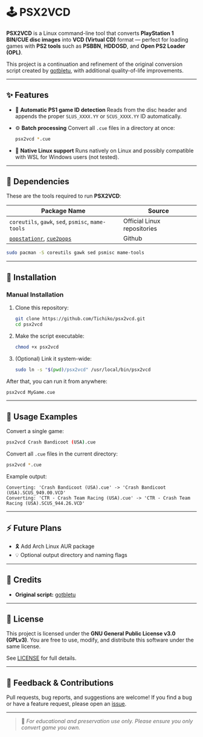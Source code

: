 # 🕹️ PSX2VCD

**PSX2VCD** is a Linux command-line tool that converts **PlayStation 1 BIN/CUE disc images** into **VCD (Virtual CD)** format — perfect for loading games with **PS2 tools** such as **PSBBN**, **HDDOSD**, and **Open PS2 Loader (OPL)**.

This project is a continuation and refinement of the original conversion script created by [gotbletu](https://github.com/gotbletu), with additional quality-of-life improvements.

---

## ✨ Features

* 🧠 **Automatic PS1 game ID detection**
  Reads from the disc header and appends the proper `SLUS_XXXX.YY` or `SCUS_XXXX.YY` ID automatically.

* ⚙️ **Batch processing**
  Convert all `.cue` files in a directory at once:

  ```bash
  psx2vcd *.cue
  ```

* 💾 **Native Linux support**
  Runs natively on Linux and possibly compatible with WSL for Windows users (not tested).

---

## 🧪 Dependencies

These are the tools required to run **PSX2VCD**:

| Package Name                                       | Source                                      |
| -------------------------------------------------- | ------------------------------------------- |
| `coreutils`, `gawk`, `sed`, `psmisc`, `mame-tools` | Official Linux repositories                 |
|  [`popstationr`](https://github.com/pseiler/popstationr), [`cue2pops`](https://github.com/makefu/cue2pops-linux)                          | Github                                     |


```bash
sudo pacman -S coreutils gawk sed psmisc mame-tools
```

---

## 🚀 Installation

### Manual Installation

1. Clone this repository:

   ```bash
   git clone https://github.com/Tichiko/psx2vcd.git
   cd psx2vcd
   ```

2. Make the script executable:

   ```bash
   chmod +x psx2vcd
   ```

3. (Optional) Link it system-wide:

   ```bash
   sudo ln -s "$(pwd)/psx2vcd" /usr/local/bin/psx2vcd
   ```

After that, you can run it from anywhere:

```bash
psx2vcd MyGame.cue
```

---

## 🥪 Usage Examples

Convert a single game:

```bash
psx2vcd Crash Bandicoot (USA).cue
```

Convert all `.cue` files in the current directory:

```bash
psx2vcd *.cue
```

Example output:

```
Converting: 'Crash Bandicoot (USA).cue' -> 'Crash Bandicoot (USA).SCUS_949.00.VCD'
Converting: 'CTR - Crash Team Racing (USA).cue' -> 'CTR - Crash Team Racing (USA).SCUS_944.26.VCD'
```

---

## ⚡ Future Plans

* 🎗️ Add Arch Linux AUR package
* 💡 Optional output directory and naming flags

---

## 🤝 Credits

* **Original script:** [gotbletu](https://github.com/gotbletu)

---

## 📜 License

This project is licensed under the **GNU General Public License v3.0 (GPLv3)**.
You are free to use, modify, and distribute this software under the same license.

See [LICENSE](LICENSE) for full details.

---

## 💬 Feedback & Contributions

Pull requests, bug reports, and suggestions are welcome!
If you find a bug or have a feature request, please open an [issue](https://github.com/Tichiko/psx2vcd/issues).

---

> 🤊 *For educational and preservation use only. Please ensure you only convert game you own.*
